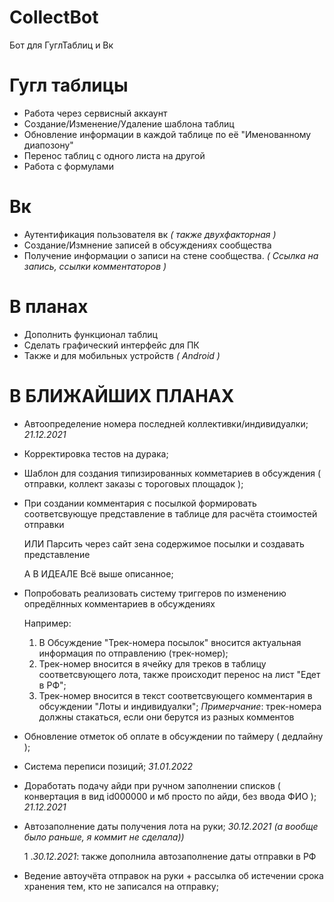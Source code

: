 # CollectBot
Бот для ГуглТаблиц и Вк

# Гугл таблицы
- Работа через сервисный аккаунт 
- Создание/Изменение/Удаление шаблона таблиц
- Обновление информации в каждой таблице по её "Именованному диапозону"
- Перенос таблиц с одного листа на другой
- Работа с формулами

# Вк
- Аутентификация пользователя вк *( также двухфакторная )*
- Создание/Измнение записей в обсуждениях сообщества 
- Получение информации о записи на стене сообщества. *( Ссылка на запись, ссылки комментаторов )*

# В планах
- Дополнить функционал таблиц
- Сделать графический интерфейс для ПК
- Также и для мобильных устройств *( Android )*

# В БЛИЖАЙШИХ ПЛАНАХ
- Автоопределение номера последней коллективки/индивидуалки; *21.12.2021*
- Корректировка тестов на дурака;
- Шаблон для создания типизированных комметариев в обсуждения ( отправки, коллект заказы с тороговых площадок );
- При создании комментария с посылкой формировать соответсвующуе представление в таблице для расчёта стоимостей отправки

  ИЛИ
  Парсить через сайт зена содержимое посылки и создавать представление
  
  А В ИДЕАЛЕ
  Всё выше описанное;
- Попробовать реализовать систему триггеров по изменению опредёлнных комментариев в обсуждениях

  Например: 
  1. В Обсуждение "Трек-номера посылок" вносится актуальная информация по отправлению (трек-номер);
  2. Трек-номер вносится в ячейку для треков в таблицу соответсвующего лота, также происходит перенос на лист "Едет в РФ";
  3. Трек-номер вносится в текст соответсвующего комментария в обсуждении "Лоты и индивидуалки";
  *Примерчание*: трек-номера должны стакаться, если они берутся из разных комментов 

- Обновление отметок об оплате в обсуждении по таймеру ( дедлайну );

- Система переписи позиций; *31.01.2022*

- Доработать подачу айди при ручном заполнении списков ( конвертация в вид id000000 и мб просто по айди, без ввода ФИО ); *21.12.2021*

- Автозаполнение даты получения лота на руки; *30.12.2021 (а вообще было раньше, я коммит не сделала))*

  1 .*30.12.2021*: также дополнила автозаполнение даты отправки в РФ

- Ведение автоучёта отправок на руки + рассылка об истечении срока хранения тем, кто не записался на отправку;
